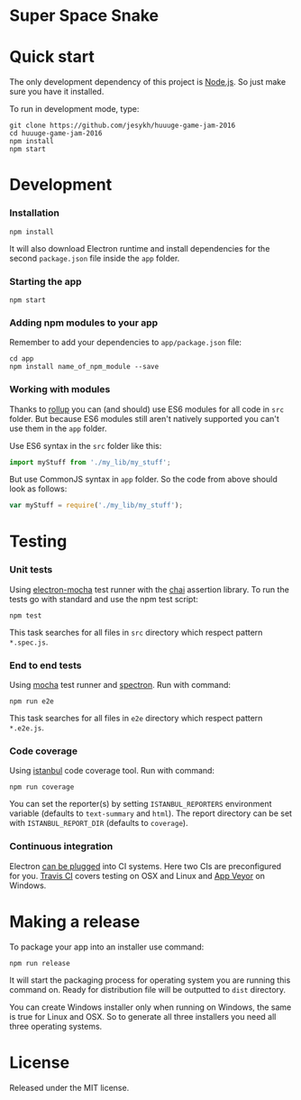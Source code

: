 Super Space Snake
=================

# Quick start
The only development dependency of this project is [Node.js](https://nodejs.org). So just make sure you have it installed.

To run in development mode, type:

```
git clone https://github.com/jesykh/huuuge-game-jam-2016
cd huuuge-game-jam-2016
npm install
npm start
```

# Development

### Installation

```
npm install
```
It will also download Electron runtime and install dependencies for the second `package.json` file inside the `app` folder.

### Starting the app

```
npm start
```

### Adding npm modules to your app

Remember to add your dependencies to `app/package.json` file:
```
cd app
npm install name_of_npm_module --save
```

### Working with modules

Thanks to [rollup](https://github.com/rollup/rollup) you can (and should) use ES6 modules for all code in `src` folder. But because ES6 modules still aren't natively supported you can't use them in the `app` folder.

Use ES6 syntax in the `src` folder like this:
```js
import myStuff from './my_lib/my_stuff';
```

But use CommonJS syntax in `app` folder. So the code from above should look as follows:
```js
var myStuff = require('./my_lib/my_stuff');
```

# Testing

### Unit tests

Using [electron-mocha](https://github.com/jprichardson/electron-mocha) test runner with the [chai](http://chaijs.com/api/assert/) assertion library. To run the tests go with standard and use the npm test script:
```
npm test
```
This task searches for all files in `src` directory which respect pattern `*.spec.js`.

### End to end tests

Using [mocha](https://mochajs.org/) test runner and [spectron](http://electron.atom.io/spectron/). Run with command:
```
npm run e2e
```
This task searches for all files in `e2e` directory which respect pattern `*.e2e.js`.

### Code coverage

Using [istanbul](http://gotwarlost.github.io/istanbul/) code coverage tool. Run with command:
```
npm run coverage
```
You can set the reporter(s) by setting `ISTANBUL_REPORTERS` environment variable (defaults to `text-summary` and `html`). The report directory can be set with `ISTANBUL_REPORT_DIR` (defaults to `coverage`).

### Continuous integration

Electron [can be plugged](https://github.com/atom/electron/blob/master/docs/tutorial/testing-on-headless-ci.md) into CI systems. Here two CIs are preconfigured for you. [Travis CI](https://travis-ci.org/) covers testing on OSX and Linux and [App Veyor](https://www.appveyor.com) on Windows.

# Making a release

To package your app into an installer use command:
```
npm run release
```
It will start the packaging process for operating system you are running this command on. Ready for distribution file will be outputted to `dist` directory.

You can create Windows installer only when running on Windows, the same is true for Linux and OSX. So to generate all three installers you need all three operating systems.

# License

Released under the MIT license.

